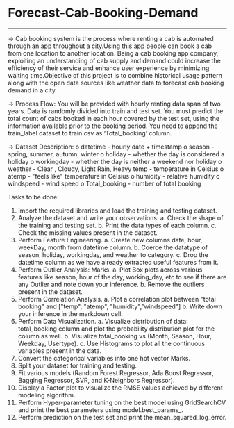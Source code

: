 # Forecast-Cab-Booking-Demand
-----------------------------------------------------------------------------------------------------------------------------------------------------------------------
-> Cab booking system is the process where renting a cab is automated through an app throughout a city.Using this app people can book a cab from one location to another location. Being a cab booking app company, exploiting an understanding of cab supply and demand could increase the efficiency of their service and enhance user experience by minimizing waiting time.Objective of this project is to combine historical usage pattern along with the open data sources like weather data to forecast cab booking demand in a city.

-> Process Flow: 
You will be provided with hourly renting data span of two years. Data is randomly divided into train and test set. You must predict the total count of cabs booked in each hour covered by the test set, using the information available prior to the booking period. You need to append the train_label dataset to train.csv as ‘Total_booking’ column.

-> Dataset Description: 
o datetime - hourly date + timestamp 
o season - spring, summer, autumn, winter
o holiday - whether the day is considered a holiday
o workingday - whether the day is neither a weekend nor holiday
o weather - Clear , Cloudy, Light Rain, Heavy temp - temperature in Celsius
o atemp - "feels like" temperature in Celsius
o humidity - relative humidity
o windspeed - wind speed
o Total_booking - number of total booking

Tasks to be done: 
1. Import the required libraries and load the training and testing dataset.
2. Analyze the dataset and write your observations.
a. Check the shape of the training and testing set.
b. Print the data types of each column.
c. Check the missing values present in the dataset.
3. Perform Feature Engineering.
a. Create new columns date, hour, weekDay, month from datetime column.
b. Coerce the datatype of season, holiday, workingday, and weather to category.
c. Drop the datetime column as we have already extracted useful features from it.
4. Perform Outlier Analysis: Marks.
a. Plot Box plots across various features like season, hour of the day, working_day, etc to see if there are any Outlier and note down your inference.
b. Remove the outliers present in the dataset.
5. Perform Correlation Analysis.
a. Plot a correlation plot between "total booking" and ["temp", "atemp", "humidity","windspeed"]
b. Write down your inference in the markdown cell.
6. Perform Data Visualization.
a. Visualize distribution of data: total_booking column and plot the probability distribution plot for the column as well.
b. Visualize total_booking vs (Month, Season, Hour, Weekday, Usertype).
c. Use Histograms to plot all the continuous variables present in the data.
7. Convert the categorical variables into one hot vector Marks.
8. Split your dataset for training and testing.
9. Fit various models (Random Forest Regressor, Ada Boost Regressor, Bagging Regressor, SVR, and K-Neighbors Regressor).
10. Display a Factor plot to visualize the RMSE values achieved by different modeling algorithm.
11. Perform Hyper-parameter tuning on the best model using GridSearchCV and print the best parameters using model.best_params_.
12. Perform prediction on the test set and print the mean_squared_log_error.
